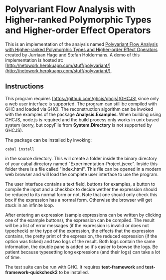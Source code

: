 # Polyvariant Flow Analysis with Higher-ranked Polymorphic Types and Higher-order Effect Operators

This is an implementation of the analysis named [Polyvariant Flow Analysis with Higher-ranked Polymorphic Types and Higher-order Effect Operators](http://dl.acm.org/citation.cfm?id=1863554) created by Jurriaan Hage and Stefan Holdermans. A demo of this implementation is hosted at: [http://netowork.herokuapp.com/stuff/polyvariant/](http://netowork.herokuapp.com/stuff/polyvariant/).

## Instructions
This program requires [https://github.com/ghcjs/ghcjs](GHCJS) since only a web user interface is supported. The program can still be compiled with GHC and loaded via GHCI. The reconstruction algorithm can be invoked with the examples of the package __Analysis.Examples__. When building using GHCJS, node.js is required and the build process only works in unix based system (sorry, but copyFile from __System.Directory__ is not supported by GHCJS).

The package can be installed by invoking:
```
cabal install
```
in the source directory. This will create a folder inside the binary directory of your cabal directory named "Experimentation-Project.jsexe". Inside this folder there is a file called "index.html". This file can be opened in a modern web browser and will load the complete user interface to use the program.

The user interface contains a text field, buttons for examples, a button to compile the input and a checkbox to decide wether the expression should be reduced to its normal form or not. Note that one should only check this box if the expression has a normal form. Otherwise the browser will get stuck in an infinite loop.

After entering an expression (sample expressions can be written by clicking one of the example buttons), the expression can be compiled. The result will be a list of error messages (if the expression is invalid or does not typecheck) or the type of the expression, the effects that the expression contains, the pretty print of the expression, the reduced expression (if the option was ticked) and two logs of the result. Both logs contain the same information, the double pane is added so it's easier to browse the logs. Be patient because typesetting long expressions (and their logs) can take a lot of time.

The test suite can be run with GHC. It requires __test-framework__ and __test-framework-quickcheck2__ to be installed.